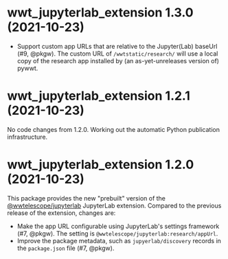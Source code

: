 # wwt_jupyterlab_extension 1.3.0 (2021-10-23)

- Support custom app URLs that are relative to the Jupyter(Lab) baseUrl (#9,
  @pkgw). The custom URL of `/wwtstatic/research/` will use a local copy of the
  research app installed by (an as-yet-unreleases version of) pywwt.


# wwt_jupyterlab_extension 1.2.1 (2021-10-23)

No code changes from 1.2.0. Working out the automatic Python publication
infrastructure.


# wwt_jupyterlab_extension 1.2.0 (2021-10-23)

This package provides the new "prebuilt" version of the [@wwtelescope/jupyterlab]
JupyterLab extension. Compared to the previous release of the extension, changes
are:

[@wwtelescope/jupyterlab]: https://www.npmjs.com/package/@wwtelescope/jupyterlab

- Make the app URL configurable using JupyterLab's settings framework (#7,
  @pkgw). The setting is `@wwtelescope/jupyterlab:research/appUrl`.
- Improve the package metadata, such as `jupyerlab/discovery` records in
  the `package.json` file (#7, @pkgw).
